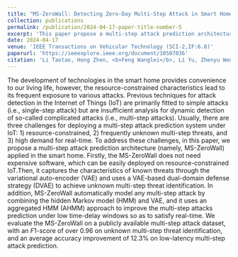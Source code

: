 ```yaml
---
title: "MS-ZeroWall: Detecting Zero-Day Multi-Step Attack in Smart Home using VAE and HMM"
collection: publications
permalink: /publication/2024-04-17-paper-title-number-5
excerpt: 'This paper propose a multi-step attack prediction architecture applied in the smart home.'
date: 2024-04-17
venue: 'IEEE Transactions on Vehicular Technology (SCI-2,IF:6.8)'
paperurl: 'https://ieeexplore.ieee.org/document/10507036'
citation: 'Li Taotao, Hong Zhen, <b>Feng Wanglei</b>, Li Yu, Zhenyu Wen. (2024). &quot;MS-ZeroWall: Detecting Zero-Day Multi-Step Attack in Smart Home using VAE and HMM.&quot; <i>IEEE Transactions on Vehicular Technology</i>.'
---
```


The development of technologies in the smart home provides convenience to our living life, however, the resource-constrained characteristics lead to its frequent exposure to various attacks. 
Previous techniques for attack detection in the Internet of Things (IoT) are primarily fitted to simple attacks (i.e., single-step attack) but are insufficient analysis for dynamic detection of so-called complicated attacks (i.e., multi-step attacks).  Usually, there are three challenges for deploying a multi-step attack prediction system under IoT: 1) resource-constrained, 2) frequently unknown multi-step threats, and 3) high demand for real-time. To address these challenges, in this paper, we propose a multi-step attack prediction architecture (namely, MS-ZeroWall) applied in the smart home.
Firstly, the MS-ZeroWall does not need expensive software, which can be easily deployed on resource-constrained IoT.Then, it captures the characteristics of known threats through the variational auto-encoder (VAE) and uses a VAE-based dual-domain defense strategy (DVAE) to achieve unknown multi-step threat identification. In addition, MS-ZeroWall automatically model any multi-step attack by combining the hidden Markov model (HMM) and VAE, and it uses an aggregated HMM (AHMM) approach to improve the multi-step attacks prediction under low time-delay windows so as to satisfy real-time. We evaluate the MS-ZeroWall on a publicly available multi-step attack dataset, with an $F1$-score of over 0.96 on unknown multi-step threat identification, and an average accuracy improvement of 12.3\% on low-latency multi-step attack prediction.
